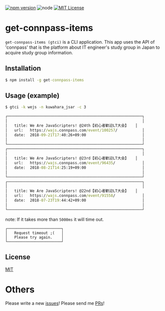 [![npm version](https://badge.fury.io/js/get-connpass-items.svg)](https://badge.fury.io/js/get-connpass-items)
![node](https://img.shields.io/badge/node-%3E%3D%208.0.0-brightgreen.svg?style=social)
[![MIT License](http://img.shields.io/badge/license-MIT-blue.svg?style=flat)](LICENSE)

# get-connpass-items

`get-connpass-items (gtci)` is a CLI application. This app uses the API of 'connpass' that is the platform about IT engineer's study group in Japan to acquire study group information.

## Installation

```cmd
$ npm install -g get-connpass-items
```

## Usage (example)

```cmd
$ gtci -k wejs -n kuwahara_jsar -c 3

┌────────────────────────────────────────────────────────────┐
│                                                            │
│   title: We Are JavaScripters! @24th【初心者歓迎LT大会】   │
│   url:   https://wajs.connpass.com/event/100257/           │
│   date:  2018-09-21T17:40:26+09:00                         │
│                                                            │
└────────────────────────────────────────────────────────────┘
┌────────────────────────────────────────────────────────────┐
│                                                            │
│   title: We Are JavaScripters! @23rd【初心者歓迎LT大会】   │
│   url:   https://wajs.connpass.com/event/96435/            │
│   date:  2018-08-21T14:25:19+09:00                         │
│                                                            │
└────────────────────────────────────────────────────────────┘
┌────────────────────────────────────────────────────────────┐
│                                                            │
│   title: We Are JavaScripters! @22nd【初心者歓迎LT大会】   │
│   url:   https://wajs.connpass.com/event/91558/            │
│   date:  2018-07-23T19:44:42+09:00                         │
│                                                            │
└────────────────────────────────────────────────────────────┘
```

note: If it takes more than `5000ms` it will time out.

```
┌────────────────────────┐
│   Request timeout ;(   │
│   Please try again.    │
└────────────────────────┘
```

## License

[MIT](https://github.com/k-kuwahara/get-connpass-items/LICENSE)

# Others
Please write a new [issues](https://github.com/k-kuwahara/get-connpass-items/issues)! Please send me [PRs](https://github.com/k-kuwahara/get-connpass-items/pulls)!

